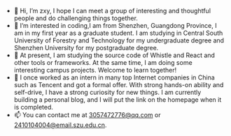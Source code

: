 - 👋 Hi, I’m zxy, I hope I can meet a group of interesting and thoughtful people and do challenging things together.
- 👀 I’m interested in coding,I am from Shenzhen, Guangdong Province, I am in my first year as a graduate student. I am studying in Central South University of Forestry and Technology for my undergraduate degree and Shenzhen University for my postgraduate degree.
- 🌱 At present, I am studying the source code of Whistle and React and other tools or frameworks. At the same time, I am doing some interesting campus projects. Welcome to learn together!
- 💞️ I once worked as an intern in many top Internet companies in China such as Tencent and got a formal offer. With strong hands-on ability and self-drive, I have a strong curiosity for new things. I am currently building a personal blog, and I will put the link on the homepage when it is completed.
- 📫 You can contact me at 3057472776@qq.com or 2410104004@email.szu.edu.cn.

<!---
hjhxy/hjhxy is a ✨ special ✨ repository because its `README.md` (this file) appears on your GitHub profile.
You can click the Preview link to take a look at your changes.
--->
